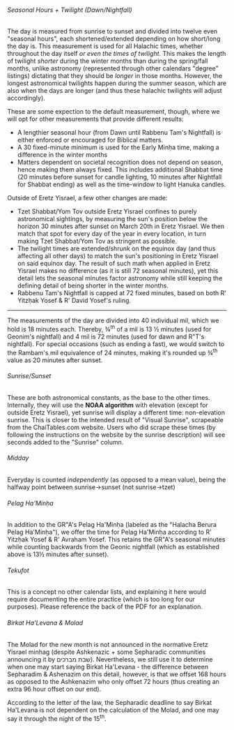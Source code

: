 ###### Seasonal Hours + Twilight (Dawn/Nightfall)

The day is measured from sunrise to sunset and divided into twelve even "seasonal hours", each shortened/extended depending on how short/long the day is. This measurement is used for all Halachic times, whether throughout the day itself _or even the times of twilight_. This makes the length of twilight _shorter_ during the winter months than during the spring/fall months, unlike astronomy (represented through other calendars "degree" listings) dictating that they should be _longer_ in those months. However, the longest astronomical twilights happen during the summer season, which are also when the days are longer (and thus these halachic twilights will adjust accordingly).

These are some expection to the default measurement, though, where we will opt for other measurements that provide different results:

- A lengthier seasonal hour (from Dawn until Rabbenu Tam's Nightfall) is either enforced or encouraged for Biblical matters.
- A 30 fixed-minute minimum is used for the Early Minḥa time, making a difference in the winter months
- Matters dependent on societal recognition does not depend on season, hence making them always fixed. This includes additional Shabbat time (20 minutes before sunset for candle lighting, 10 minutes after Nightfall for Shabbat ending) as well as the time-window to light Ḥanuka candles.

Outside of Eretz Yisrael, a few other changes are made:

- Tzet Shabbat/Yom Tov outside Eretz Yisrael confines to purely astronomical sightings, by measuring the sun's position below the horizon 30 minutes after sunset on March 20th in Eretz Yisrael. We then match that spot for every day of the year in every location, in turn making Tzet Shabbat/Yom Tov as stringent as possible.
- The twilight times are extended/shrunk on the equinox day (and thus affecting all other days) to match the sun's positioning in Eretz Yisrael on said equinox day. The result of such math when applied in Eretz Yisrael makes no difference (as it is still 72 seasonal minutes), yet this detail lets the seasonal minutes factor astronomy while still keeping the defining detail of being shorter in the winter months.
- Rabbenu Tam's Nightfall is capped at 72 fixed minutes, based on both R' Yitzḥak Yosef & R' David Yosef's ruling.

---

The measurements of the day are divided into 40 individual mil, which we hold is 18 minutes each. Thereby, ¾<sup>th</sup> of a mil is 13 ½ minutes (used for Geonim's nightfall) and 4 mil is 72 minutes (used for dawn and R"T's nightfall). For special occasions (such as ending a fast), we would switch to the Rambam's mil equivalence of 24 minutes, making it's rounded up ¾<sup>th</sup> value as 20 minutes after sunset.

###### Sunrise/Sunset

These are both astronomical constants, as the base to the other times. Internally, they will use the **NOAA algorithm** with elevation (except for outside Eretz Yisrael), yet sunrise will display a different time: non-elevation sunrise. This is closer to the intended result of "Visual Sunrise", scrapeable from the ChaiTables.com website. Users who did scrape these times (by following the instructions on the website by the sunrise description) will see seconds added to the "Sunrise" column.

###### Midday

Everyday is counted *independently* (as opposed to a mean value), being the halfway point between sunrise->sunset (not sunrise->tzet)

###### Pelag Ha'Minḥa

In addition to the GR"A's Pelag Ha'Minḥa (labeled as the "Halacha Berura Pelag Ha'Minḥa"), we offer the time for Pelag Ha'Minḥa according to R' Yitzḥak Yosef & R' Avraham Yosef. This retains the GR"A's seasonal minutes while counting backwards from the Geonic nightfall (which as established above is 13½ minutes after sunset).

###### Tekufot

This is a concept no other calendar lists, and explaining it here would require documenting the entire practice (which is too long for our purposes). Please reference the back of the PDF for an explanation.

###### Birkat Ha'Levana & Molad

The Molad for the new month is not announced in the normative Eretz Yisrael minhag (despite Ashkenazic + some Sepharadic communities announcing it by שבת מברכים). Nevertheless, we still use it to determine when one may start saying Birkat Ha'Levana - the difference between Sepharadim & Ashenazim on this detail, however, is that we offset 168 hours as opposed to the Ashkenazim who only offset 72 hours (thus creating an extra 96 hour offset on our end).

According to the letter of the law, the Sepharadic deadline to say Birkat Ha'Levana is not dependent on the calculation of the Molad, and one may say it through the night of the 15<sup>th</sup>.